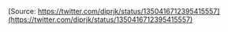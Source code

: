 [Source: https://twitter.com/diprjk/status/1350416712395415557](https://twitter.com/diprjk/status/1350416712395415557)